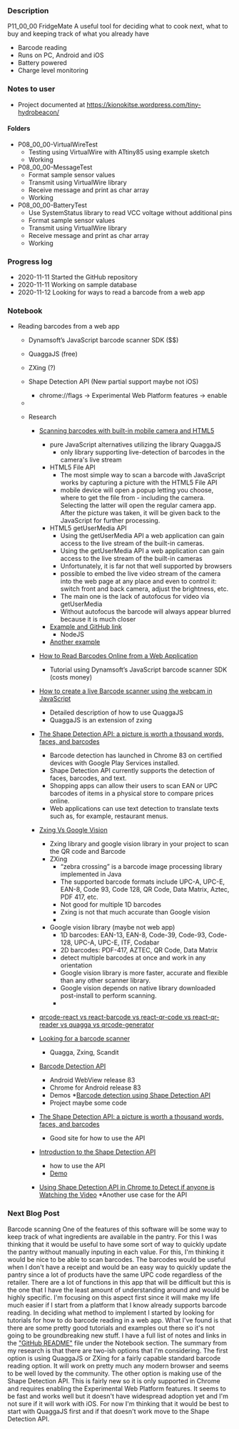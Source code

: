 ### Description  
P11_00_00 FridgeMate
A useful tool for deciding what to cook next, what to buy and keeping track of what you already have
 * Barcode reading
 * Runs on PC, Android and iOS
 * Battery powered
 * Charge level monitoring

### Notes to user
 * Project documented at https://kionokitse.wordpress.com/tiny-hydrobeacon/
 
#### Folders
 * P08_00_00-VirtualWireTest
	* Testing using VirtualWire with ATtiny85 using example sketch
	* Working
 * P08_00_00-MessageTest
	* Format sample sensor values
	* Transmit using VirtualWire library
	* Receive message and print as char array
	* Working
 * P08_00_00-BatteryTest
	* Use SystemStatus library to read VCC voltage without additional pins
	* Format sample sensor values
	* Transmit using VirtualWire library
	* Receive message and print as char array
	* Working

 
### Progress log 
 * 2020-11-11 Started the GitHub repository
 * 2020-11-11 Working on sample database
 * 2020-11-12 Looking for ways to read a barcode from a web app
### Notebook
 * Reading barcodes from a web app
	* Dynamsoft’s JavaScript barcode scanner SDK ($$)
	* QuaggaJS (free)
	* ZXing (?)
	* Shape Detection API (New partial support maybe not iOS)
		* chrome://flags -> Experimental Web Platform features -> enable
	* 
	
	* Research
		* [Scanning barcodes with built-in mobile camera and HTML5](https://a.kabachnik.info/reading-barcodes-with-built-in-camera-with-html5.html#fileapi)
			* pure JavaScript alternatives utilizing the library QuaggaJS
				* only library supporting live-detection of barcodes in the camera's live stream
			* HTML5 File API
				* The most simple way to scan a barcode with JavaScript works by capturing a picture with the HTML5 File API 
				* mobile device will open a popup letting you choose, where to get the file from - including the camera. Selecting the latter will open the regular camera app. After the picture was taken, it will be given back to the JavaScript for further processing. 
			* HTML5 getUserMedia API
				* Using the getUserMedia API a web application can gain access to the live stream of the built-in cameras. 
				* Using the getUserMedia API a web application can gain access to the live stream of the built-in cameras
				* Unfortunately, it is far not that well supported by browsers
				* possible to embed the live video stream of the camera into the web page at any place and even to control it: switch front and back camera, adjust the brightness, etc.
				* The main one is the lack of autofocus for video via getUserMedia
				* Without autofocus the barcode will always appear blurred because it is much closer
			* [Example and GitHub link](https://serratus.github.io/quaggaJS/examples/file_input.html)
				* NodeJS
			* [Another example](https://a.kabachnik.info/a-javascript-barcode-reader-with-bootstrap-3-and-quaggajs.html)
		* [How to Read Barcodes Online from a Web Application](https://medium.com/@beirikui1985/how-to-read-barcodes-online-from-a-web-application-6be5c7cec860)
			* Tutorial using Dynamsoft’s JavaScript barcode scanner SDK (costs money)
		* [How to create a live Barcode scanner using the webcam in JavaScript](https://ourcodeworld.com/articles/read/460/how-to-create-a-live-barcode-scanner-using-the-webcam-in-javascript)
			* Detailed description of how to use QuaggaJS
			* QuaggaJS is an extension of zxing
		* [The Shape Detection API: a picture is worth a thousand words, faces, and barcodes](https://web.dev/shape-detection/)
			* Barcode detection has launched in Chrome 83 on certified devices with Google Play Services installed.
			* Shape Detection API currently supports the detection of faces, barcodes, and text.
			* Shopping apps can allow their users to scan EAN or UPC barcodes of items in a physical store to compare prices online.
			* Web applications can use text detection to translate texts such as, for example, restaurant menus.
		* [Zxing Vs Google Vision](https://medium.com/@lkumar.sakare/zxing-vs-google-vision-fc3be8d83ace) 
			* Zxing library and google vision library in your project to scan the QR code and Barcode
			* ZXing 
				* “zebra crossing” is a barcode image processing library implemented in Java
				* The supported barcode formats include UPC-A, UPC-E, EAN-8, Code 93, Code 128, QR Code, Data Matrix, Aztec, PDF 417, etc.
				* Not good for multiple 1D barcodes
				* Zxing is not that much accurate than Google vision
				* 
			* Google vision library (maybe not web app)
				* 1D barcodes: EAN-13, EAN-8, Code-39, Code-93, Code-128, UPC-A, UPC-E, ITF, Codabar
				* 2D barcodes: PDF-417, AZTEC, QR Code, Data Matrix
				* detect multiple barcodes at once and work in any orientation
				* Google vision library is more faster, accurate and flexible than any other scanner library.
				* Google vision depends on native library downloaded post-install to perform scanning.
				* 
			
		* [qrcode-react vs react-barcode vs react-qr-code vs react-qr-reader vs quagga vs qrcode-generator](https://www.npmtrends.com/qrcode-react-vs-react-barcode-vs-react-qr-code-vs-react-qr-reader-vs-quagga-vs-qrcode-generator)
		* [Looking for a barcode scanner](https://www.reddit.com/r/PHPhelp/comments/8vr7ac/looking_for_a_barcode_scanner/)
			* Quagga, Zxing, Scandit
		* [Barcode Detection API](https://www.chromestatus.com/feature/4757990523535360)
			* Android WebView release 83
			* Chrome for Android release 83
			* Demos
		*[Barcode detection using Shape Detection API](https://paul.kinlan.me/barcode-detection/)
			* Project maybe some code
		* [The Shape Detection API: a picture is worth a thousand words, faces, and barcodes](https://web.dev/shape-detection/#barcodedetector)
			* Good site for how to use the API
		* [Introduction to the Shape Detection API](https://blog.arnellebalane.com/introduction-to-the-shape-detection-api-e07425396861)
			* how to use the API
			* [Demo](https://shape-detection-api.arnelle.me/)
		* [Using Shape Detection API in Chrome to Detect if anyone is Watching the Video](https://medium.com/@eyevinntechnology/using-shape-detection-api-in-chrome-to-detect-if-anyone-is-watching-the-video-f3f898d2912)
			*Another use case for the API
### Next Blog Post
Barcode scanning
One of the features of this software will be some way to keep track of what ingredients are available in the pantry. For this I was thinking that it would be useful to have some sort of way to quickly update the pantry without manually inputing in each value. For this, I'm thinking it would be nice to be able to scan barcodes. The barcodes would be useful when I don't have a receipt and would be an easy way to quickly update the pantry since a lot of products have the same UPC code regardless of the retailer. 
There are a lot of functions in this app that will be difficult but this is the one that I have the least amount of understanding around and would be highly specific. I'm focusing on this aspect first since it will make my life much easier if I start from a platform that I know already supports barcode reading. In deciding what method to implement I started by looking for tutorials for how to do barcode reading in a web app. What I've found is that there are some pretty good tutorials and examples out there so it's not going to be groundbreaking new stuff. I have a full list of notes and links in the <a href="https://github.com/KionoKitse/FridgeMate-P11_00_00/blob/main/README.md">"GitHub README"</a> file under the Notebook section. The summary from my research is that there are two-ish options that I'm considering. The first option is using QuaggaJS or ZXing for a fairly capable standard barcode reading option. It will work on pretty much any modern browser and seems to be well loved by the community. The other option is making use of the Shape Detection API. This is fairly new so it is only supported in Chrome and requires enabling the Experimental Web Platform features. It seems to be fast and works well but it doesn't have widespread adoption yet and I'm not sure if it will work with iOS. For now I'm thinking that it would be best to start with QuaggaJS first and if that doesn't work move to the Shape Detection API.
